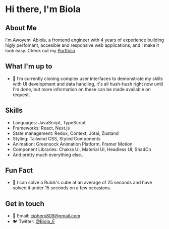 
# Hi there, I'm Biola 

## About Me
i'm Awoyemi Abiola, a frontend engineer with 4
years of experience
building higly perfomant,
accesible and responsive
web applications, and I make it look easy.
Check out my [Portfolio](https://portfolio-v2-yourgotopyromaniacs-projects.vercel.app/)

## What I'm up to
- 🔭 I’m currently cloning complex user interfaces to demonstrate my skills with UI development and data handling, it's all hush-hush right now until I'm done, but more information on these can be made available on request.

## Skills

- Languages: JavaScript, TypeScript
- Frameworks: React, Next.js
- State management: Redux, Context, Jotai, Zustand
- Styling: Tailwind CSS, Styled Components
- Animation: Greensock Animation Platform, Framer Motion
- Component Libraries: Chakra UI, Material UI, Headless UI, ShadCn
- And pretty much everything else...

## Fun Fact
- 🎨 I can solve a Rubik's cube at an average of 25 seconds and have solved it under 15 seconds on a few occasions.

## Get in touch
- 📧 Email: [cipherx809@gmail.com](mailto:cipherx809@gmail.com)
- 🐦 Twitter: [@Biola_E](https://x.com/biola_e)
